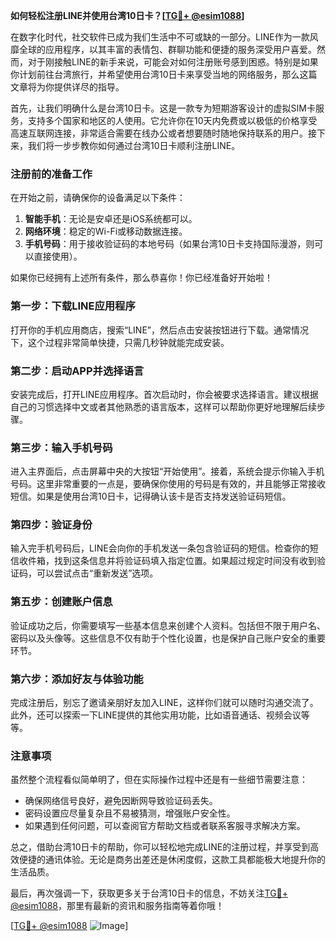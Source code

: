 **如何轻松注册LINE并使用台湾10日卡？[[TG💪+ @esim1088](https://t.me/s/esim1088)]**

在数字化时代，社交软件已成为我们生活中不可或缺的一部分。LINE作为一款风靡全球的应用程序，以其丰富的表情包、群聊功能和便捷的服务深受用户喜爱。然而，对于刚接触LINE的新手来说，可能会对如何注册账号感到困惑。特别是如果你计划前往台湾旅行，并希望使用台湾10日卡来享受当地的网络服务，那么这篇文章将为你提供详尽的指导。

首先，让我们明确什么是台湾10日卡。这是一款专为短期游客设计的虚拟SIM卡服务，支持多个国家和地区的人使用。它允许你在10天内免费或以极低的价格享受高速互联网连接，非常适合需要在线办公或者想要随时随地保持联系的用户。接下来，我们将一步步教你如何通过台湾10日卡顺利注册LINE。

### 注册前的准备工作

在开始之前，请确保你的设备满足以下条件：
1. **智能手机**：无论是安卓还是iOS系统都可以。
2. **网络环境**：稳定的Wi-Fi或移动数据连接。
3. **手机号码**：用于接收验证码的本地号码（如果台湾10日卡支持国际漫游，则可以直接使用）。

如果你已经拥有上述所有条件，那么恭喜你！你已经准备好开始啦！

### 第一步：下载LINE应用程序

打开你的手机应用商店，搜索“LINE”，然后点击安装按钮进行下载。通常情况下，这个过程非常简单快捷，只需几秒钟就能完成安装。

### 第二步：启动APP并选择语言

安装完成后，打开LINE应用程序。首次启动时，你会被要求选择语言。建议根据自己的习惯选择中文或者其他熟悉的语言版本，这样可以帮助你更好地理解后续步骤。

### 第三步：输入手机号码

进入主界面后，点击屏幕中央的大按钮“开始使用”。接着，系统会提示你输入手机号码。这里非常重要的一点是，要确保你使用的号码是有效的，并且能够正常接收短信。如果是使用台湾10日卡，记得确认该卡是否支持发送验证码短信。

### 第四步：验证身份

输入完手机号码后，LINE会向你的手机发送一条包含验证码的短信。检查你的短信收件箱，找到这条信息并将验证码填入指定位置。如果超过规定时间没有收到验证码，可以尝试点击“重新发送”选项。

### 第五步：创建账户信息

验证成功之后，你需要填写一些基本信息来创建个人资料。包括但不限于用户名、密码以及头像等。这些信息不仅有助于个性化设置，也是保护自己账户安全的重要环节。

### 第六步：添加好友与体验功能

完成注册后，别忘了邀请亲朋好友加入LINE，这样你们就可以随时沟通交流了。此外，还可以探索一下LINE提供的其他实用功能，比如语音通话、视频会议等等。

### 注意事项

虽然整个流程看似简单明了，但在实际操作过程中还是有一些细节需要注意：
- 确保网络信号良好，避免因断网导致验证码丢失。
- 密码设置应尽量复杂且不易被猜测，增强账户安全性。
- 如果遇到任何问题，可以查阅官方帮助文档或者联系客服寻求解决方案。

总之，借助台湾10日卡的帮助，你可以轻松地完成LINE的注册过程，并享受到高效便捷的通讯体验。无论是商务出差还是休闲度假，这款工具都能极大地提升你的生活品质。

最后，再次强调一下，获取更多关于台湾10日卡的信息，不妨关注[TG💪+ @esim1088](https://t.me/s/esim1088)，那里有最新的资讯和服务指南等着你哦！

[[TG💪+ @esim1088](https://t.me/s/esim1088) ![Image](https://i.postimg.cc/4NQfJmqS/Snipaste-2025-05-13-00-14-12.png)]